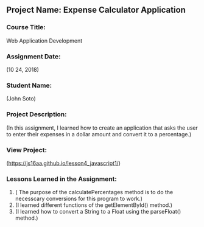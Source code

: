 ## Project Name:  Expense Calculator Application

### Course Title:
Web Application Development

### Assignment Date:  
(10 24, 2018)

### Student Name:  
(John Soto)

### Project Description:
(In this assignment, I learned how to create an application that asks the user to enter their expenses in a dollar amount and convert it to a percentage.)

### View Project:
(https://js16aa.github.io/lesson4_javascript1/)

### Lessons Learned in the Assignment:
1. ( The purpose of the calculatePercentages method is to do the necesscary conversions for this program to work.)
2. (I learned different functions of the getElementById() method.)
3. (I learned how to convert a String to a Float using the parseFloat() method.)



